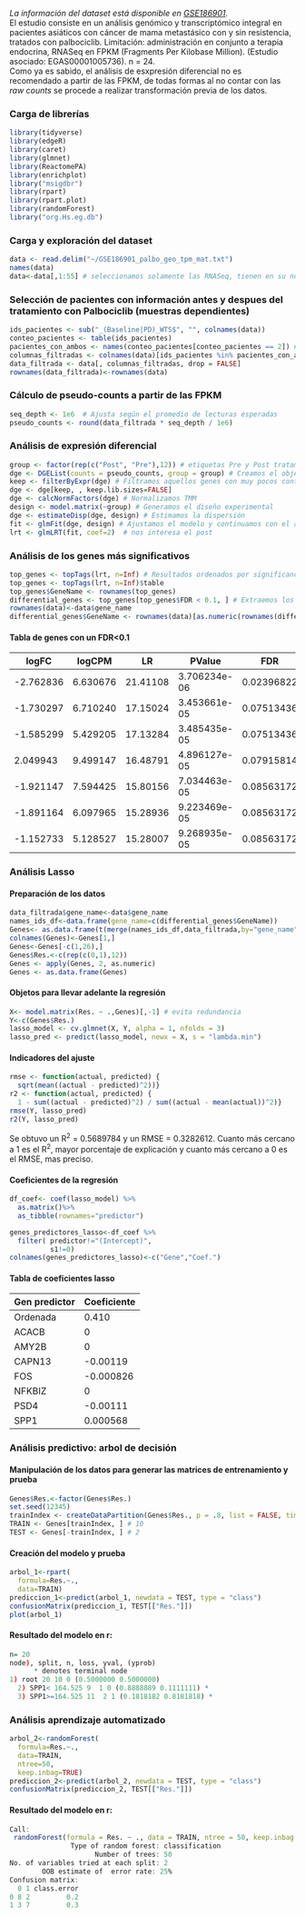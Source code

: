 _La información del dataset está disponible en [GSE186901](https://www.ncbi.nlm.nih.gov/geo/query/acc.cgi?acc=GSE186901)._  
El estudio consiste en un análisis genómico y transcriptómico integral en pacientes asiáticos con cáncer de mama metastásico con y sin resistencia, tratados con palbociclib. Limitación: administración en conjunto a terapia endocrina, RNASeq en FPKM (Fragments Per Kilobase Million).  (Estudio asociado: EGAS00001005736). n = 24.  
Como ya es sabido, el análisis de esxpresión diferencial no es recomendado a partir de las FPKM, de todas formas al no contar con las _raw counts_ se procede a realizar transformación previa de los datos.  
### Carga de librerías
```R
library(tidyverse)
library(edgeR)
library(caret)
library(glmnet)
library(ReactomePA)
library(enrichplot)
library("msigdbr")
library(rpart)
library(rpart.plot)
library(randomForest)
library("org.Hs.eg.db")
```
### Carga y exploración del dataset
```R
data <- read.delim("~/GSE186901_palbo_geo_tpm_mat.txt")
names(data)
data<-data[,1:55] # seleccionamos solamente las RNASeq, tienen en su nombre "WTS"
```
### Selección de pacientes con información antes y despues del tratamiento con Palbociclib (muestras dependientes)
```R
ids_pacientes <- sub("_(Baseline|PD)_WTS$", "", colnames(data))
conteo_pacientes <- table(ids_pacientes)
pacientes_con_ambos <- names(conteo_pacientes[conteo_pacientes == 2]) # Seleccionamos los pacientes que tienen ambos tratamientos, es decir que aparecen 2 veces
columnas_filtradas <- colnames(data)[ids_pacientes %in% pacientes_con_ambos] # Ahora filtramos solo las columnas cuyos IDs están en la lista de pacientes con ambos tratamientos y regeneramos el id completo
data_filtrada <- data[, columnas_filtradas, drop = FALSE]
rownames(data_filtrada)<-rownames(data)
```
### Cálculo de pseudo-counts a partir de las FPKM
```R
seq_depth <- 1e6  # Ajusta según el promedio de lecturas esperadas
pseudo_counts <- round(data_filtrada * seq_depth / 1e6)
```
### Análisis de expresión diferencial
```R
group <- factor(rep(c("Post", "Pre"),12)) # etiquetas Pre y Post tratamiento
dge <- DGEList(counts = pseudo_counts, group = group) # Creamos el objeto DGEList de edgeR
keep <- filterByExpr(dge) # Filtramos aquellos genes con muy pocos conteos
dge <- dge[keep, , keep.lib.sizes=FALSE]
dge <- calcNormFactors(dge) # Normalizamos TMM
design <- model.matrix(~group) # Generamos el diseño experimental
dge <- estimateDisp(dge, design) # Estimamos la dispersión
fit <- glmFit(dge, design) # Ajustamos el modelo y continuamos con el análisis de los resultados
lrt <- glmLRT(fit, coef=2)  # nos interesa el post
```
### Análisis de los genes más significativos
```R
top_genes <- topTags(lrt, n=Inf) # Resultados ordenados por significancia
top_genes <- topTags(lrt, n=Inf)$table
top_genes$GeneName <- rownames(top_genes)
differential_genes <- top_genes[top_genes$FDR < 0.1, ] # Extraemos los genes diferenciales significativos y los renombrarmos segun symbol
rownames(data)<-data$gene_name
differential_genes$GeneName <- rownames(data)[as.numeric(rownames(differential_genes))]
```
#### Tabla de genes con un FDR<0.1
|logFC|logCPM|       LR|       PValue|        FDR |GeneName|
| -------- |-------- | -------- | -------- |-------- | -------- |
|-2.762836 |6.630676 |21.41108 | 3.706234e-06|0.02396822|      FOS|
|-1.730297 |6.710240 |17.15024 |3.453661e-05 |0.07513436  | NFKBIZ|
|-1.585299 |5.429205 |17.13284 |3.485435e-05 |0.07513436  | CAPN13|
|2.049943  |9.499147 |16.48791 |4.896127e-05 |0.07915814   |  SPP1|
|-1.921147 |7.594425 |15.80156 |7.034463e-05 |0.08563172  |AMY2B|
|-1.891164 |6.097965 |15.28936 |9.223469e-05 |0.08563172  | ACACB|
|-1.152733 |5.128527 |15.28007 |9.268935e-05 |0.08563172  |    PSD4|

### Análisis Lasso
#### Preparación de los datos
```R
data_filtrada$gene_name<-data$gene_name
names_ids_df<-data.frame(gene_name=c(differential_genes$GeneName))
Genes<- as.data.frame(t(merge(names_ids_df,data_filtrada,by="gene_name")))
colnames(Genes)<-Genes[1,]
Genes<-Genes[-c(1,26),]
Genes$Res.<-c(rep(c(0,1),12))
Genes <- apply(Genes, 2, as.numeric)
Genes <- as.data.frame(Genes)
```
#### Objetos para llevar adelante la regresión
```R
X<- model.matrix(Res. ~ .,Genes)[,-1] # evita redundancia
Y<-c(Genes$Res.)
lasso_model <- cv.glmnet(X, Y, alpha = 1, nfolds = 3)
lasso_pred <- predict(lasso_model, newx = X, s = "lambda.min")
```
#### Indicadores del ajuste
```R
rmse <- function(actual, predicted) {
  sqrt(mean((actual - predicted)^2))}
r2 <- function(actual, predicted) {
  1 - sum((actual - predicted)^2) / sum((actual - mean(actual))^2)}
rmse(Y, lasso_pred)
r2(Y, lasso_pred)
```  
Se obtuvo un R<sup>2</sup> = 0.5689784 y un RMSE = 0.3282612. Cuanto más cercano a 1 es el R<sup>2</sup>, mayor porcentaje de explicación y cuanto más cercano a 0 es el RMSE, mas preciso.  
#### Coeficientes de la regresión
```R
df_coef<- coef(lasso_model) %>%
  as.matrix()%>%
  as_tibble(rownames="predictor") 

genes_predictores_lasso<-df_coef %>%
  filter( predictor!="(Intercept)",
          s1!=0)
colnames(genes_predictores_lasso)<-c("Gene","Coef.")
```
#### Tabla de coeficientes lasso
| Gen predictor| Coeficiente|
|--------------|-------------|
|Ordenada|  0.410| 
|ACACB |       0|
|AMY2B  |      0       |
|CAPN13  |    -0.00119 |
|FOS      |   -0.000826|
|NFKBIZ    |   0       |
|PSD4       | -0.00111 |
|SPP1       |  0.000568|

### Análisis predictivo: arbol de decisión
#### Manipulación de los datos para generar las matrices de entrenamiento y prueba
```R
Genes$Res.<-factor(Genes$Res.)
set.seed(12345)
trainIndex <- createDataPartition(Genes$Res., p = .8, list = FALSE, times = 1)
TRAIN <- Genes[trainIndex, ] # 10
TEST <- Genes[-trainIndex, ] # 2
```
#### Creación del modelo y prueba
```R
arbol_1<-rpart(
  formula=Res.~.,
  data=TRAIN)
prediccion_1<-predict(arbol_1, newdata = TEST, type = "class")
confusionMatrix(prediccion_1, TEST[["Res."]])
plot(arbol_1)
```
#### Resultado del modelo en r:
```R
n= 20 
node), split, n, loss, yval, (yprob)
      * denotes terminal node
1) root 20 10 0 (0.5000000 0.5000000)  
  2) SPP1< 164.525 9  1 0 (0.8888889 0.1111111) *
  3) SPP1>=164.525 11  2 1 (0.1818182 0.8181818) *
```
### Análisis aprendizaje automatizado
```R
arbol_2<-randomForest(
  formula=Res.~.,
  data=TRAIN,
  ntree=50,
  keep.inbag=TRUE)
prediccion_2<-predict(arbol_2, newdata = TEST, type = "class")
confusionMatrix(prediccion_2, TEST[["Res."]])
```
#### Resultado del modelo en r:
```R
Call:
 randomForest(formula = Res. ~ ., data = TRAIN, ntree = 50, keep.inbag = TRUE) 
               Type of random forest: classification
                     Number of trees: 50
No. of variables tried at each split: 2
        OOB estimate of  error rate: 25%
Confusion matrix:
  0 1 class.error
0 8 2         0.2
1 3 7         0.3
```
